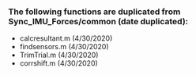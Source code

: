 ### The following functions are duplicated from Sync_IMU_Forces/common (date duplicated):
- calcresultant.m (4/30/2020)
- findsensors.m (4/30/2020)
- TrimTrial.m (4/30/2020)
- corrshift.m (4/30/2020)